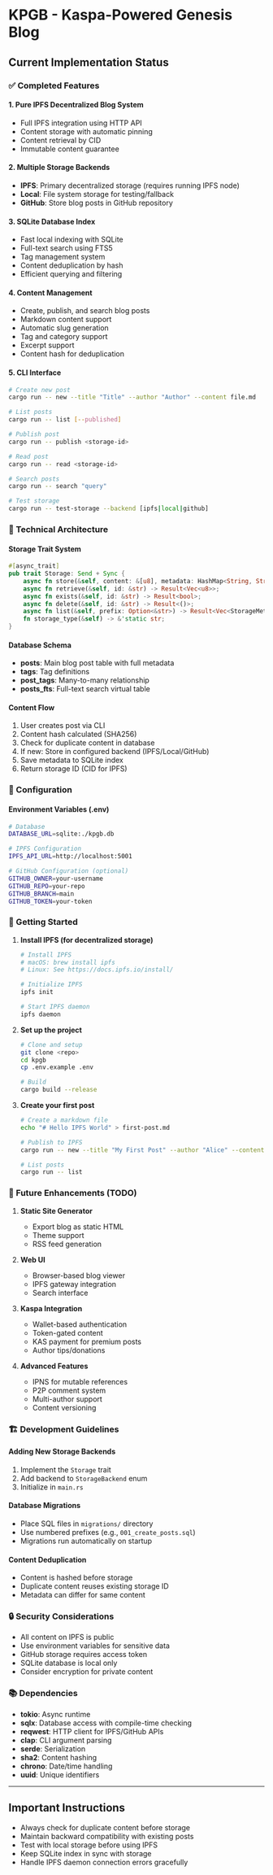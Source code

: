 # KPGB - Kaspa-Powered Genesis Blog

## Current Implementation Status

### ✅ Completed Features

#### 1. **Pure IPFS Decentralized Blog System**
- Full IPFS integration using HTTP API
- Content storage with automatic pinning
- Content retrieval by CID
- Immutable content guarantee

#### 2. **Multiple Storage Backends**
- **IPFS**: Primary decentralized storage (requires running IPFS node)
- **Local**: File system storage for testing/fallback
- **GitHub**: Store blog posts in GitHub repository

#### 3. **SQLite Database Index**
- Fast local indexing with SQLite
- Full-text search using FTS5
- Tag management system
- Content deduplication by hash
- Efficient querying and filtering

#### 4. **Content Management**
- Create, publish, and search blog posts
- Markdown content support
- Automatic slug generation
- Tag and category support
- Excerpt support
- Content hash for deduplication

#### 5. **CLI Interface**
```bash
# Create new post
cargo run -- new --title "Title" --author "Author" --content file.md

# List posts
cargo run -- list [--published]

# Publish post
cargo run -- publish <storage-id>

# Read post
cargo run -- read <storage-id>

# Search posts
cargo run -- search "query"

# Test storage
cargo run -- test-storage --backend [ipfs|local|github]
```

### 🔧 Technical Architecture

#### Storage Trait System
```rust
#[async_trait]
pub trait Storage: Send + Sync {
    async fn store(&self, content: &[u8], metadata: HashMap<String, String>) -> Result<StorageResult>;
    async fn retrieve(&self, id: &str) -> Result<Vec<u8>>;
    async fn exists(&self, id: &str) -> Result<bool>;
    async fn delete(&self, id: &str) -> Result<()>;
    async fn list(&self, prefix: Option<&str>) -> Result<Vec<StorageMetadata>>;
    fn storage_type(&self) -> &'static str;
}
```

#### Database Schema
- **posts**: Main blog post table with full metadata
- **tags**: Tag definitions
- **post_tags**: Many-to-many relationship
- **posts_fts**: Full-text search virtual table

#### Content Flow
1. User creates post via CLI
2. Content hash calculated (SHA256)
3. Check for duplicate content in database
4. If new: Store in configured backend (IPFS/Local/GitHub)
5. Save metadata to SQLite index
6. Return storage ID (CID for IPFS)

### 📝 Configuration

#### Environment Variables (.env)
```bash
# Database
DATABASE_URL=sqlite:./kpgb.db

# IPFS Configuration
IPFS_API_URL=http://localhost:5001

# GitHub Configuration (optional)
GITHUB_OWNER=your-username
GITHUB_REPO=your-repo
GITHUB_BRANCH=main
GITHUB_TOKEN=your-token
```

### 🚀 Getting Started

1. **Install IPFS (for decentralized storage)**
   ```bash
   # Install IPFS
   # macOS: brew install ipfs
   # Linux: See https://docs.ipfs.io/install/
   
   # Initialize IPFS
   ipfs init
   
   # Start IPFS daemon
   ipfs daemon
   ```

2. **Set up the project**
   ```bash
   # Clone and setup
   git clone <repo>
   cd kpgb
   cp .env.example .env
   
   # Build
   cargo build --release
   ```

3. **Create your first post**
   ```bash
   # Create a markdown file
   echo "# Hello IPFS World" > first-post.md
   
   # Publish to IPFS
   cargo run -- new --title "My First Post" --author "Alice" --content first-post.md
   
   # List posts
   cargo run -- list
   ```

### 🔮 Future Enhancements (TODO)

1. **Static Site Generator**
   - Export blog as static HTML
   - Theme support
   - RSS feed generation

2. **Web UI**
   - Browser-based blog viewer
   - IPFS gateway integration
   - Search interface

3. **Kaspa Integration**
   - Wallet-based authentication
   - Token-gated content
   - KAS payment for premium posts
   - Author tips/donations

4. **Advanced Features**
   - IPNS for mutable references
   - P2P comment system
   - Multi-author support
   - Content versioning

### 🏗️ Development Guidelines

#### Adding New Storage Backends
1. Implement the `Storage` trait
2. Add backend to `StorageBackend` enum
3. Initialize in `main.rs`

#### Database Migrations
- Place SQL files in `migrations/` directory
- Use numbered prefixes (e.g., `001_create_posts.sql`)
- Migrations run automatically on startup

#### Content Deduplication
- Content is hashed before storage
- Duplicate content reuses existing storage ID
- Metadata can differ for same content

### 🔒 Security Considerations

- All content on IPFS is public
- Use environment variables for sensitive data
- GitHub storage requires access token
- SQLite database is local only
- Consider encryption for private content

### 📚 Dependencies

- **tokio**: Async runtime
- **sqlx**: Database access with compile-time checking
- **reqwest**: HTTP client for IPFS/GitHub APIs
- **clap**: CLI argument parsing
- **serde**: Serialization
- **sha2**: Content hashing
- **chrono**: Date/time handling
- **uuid**: Unique identifiers

---

## Important Instructions

- Always check for duplicate content before storage
- Maintain backward compatibility with existing posts
- Test with local storage before using IPFS
- Keep SQLite index in sync with storage
- Handle IPFS daemon connection errors gracefully
